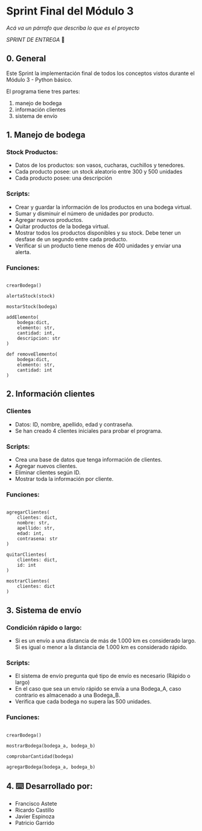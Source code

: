 # Sprint Final del Módulo 3

_Acá va un párrafo que describa lo que es el proyecto_


_SPRINT DE ENTREGA_ 🚀


## 0. General

Este Sprint la implementación final de todos los conceptos vistos durante el Módulo 3 - Python básico.

El programa tiene tres partes:
1. manejo de bodega
2. información clientes
3. sistema de envío


## 1. Manejo de bodega

### Stock Productos:
- Datos de los productos: son vasos, cucharas, cuchillos y tenedores.
- Cada producto posee: un stock aleatorio entre 300 y 500 unidades
- Cada producto posee: una descripción

### Scripts:
- Crear y guardar la información de los productos en una bodega virtual.
- Sumar y disminuir el número de unidades por producto.
- Agregar nuevos productos.
- Quitar productos de la bodega virtual.
- Mostrar todos los productos disponibles y su stock. Debe tener un desfase de un segundo entre cada producto.
- Verificar si un producto tiene menos de 400 unidades y enviar una alerta.

### Funciones:
```

crearBodega()

alertaStock(stock)

mostarStock(bodega)

addElemento(
    bodega:dict,
    elemento: str,
    cantidad: int,
    descripcion: str
)

def removeElemento(
    bodega:dict,
    elemento: str,
    cantidad: int
)

```

## 2. Información clientes

### Clientes
- Datos: ID, nombre, apellido, edad y contraseña.
- Se han creado 4 clientes iniciales para probar el programa.
### Scripts:
- Crea una base de datos que tenga información de clientes.
- Agregar nuevos clientes.
- Eliminar clientes según ID.
- Mostrar toda la información por cliente.

### Funciones:
```

agregarClientes(
    clientes: dict,
    nombre: str,
    apellido: str,
    edad: int,
    contrasena: str
)

quitarClientes(
    clientes: dict,
    id: int
)

mostrarClientes(
    clientes: dict
)

```

## 3. Sistema de envío

### Condición rápido o largo:
- Si es un envío a una distancia de más de 1.000 km es considerado largo. Si es igual o menor a la distancia de 1.000 km es considerado rápido.

### Scripts:
- El sistema de envío pregunta qué tipo de envío es necesario (Rápido o largo)
- En el caso que sea un envío rápido se envía a una Bodega_A, caso contrario es almacenado a una Bodega_B.
- Verifica que cada bodega no supera las 500 unidades.

### Funciones:
```

crearBodega()

mostrarBodega(bodega_a, bodega_b)

comprobarCantidad(bodega)

agregarBodega(bodega_a, bodega_b)

```

## 4. ⌨️ Desarrollado por:

* Francisco Astete
* Ricardo Castillo
* Javier Espinoza
* Patricio Garrido
